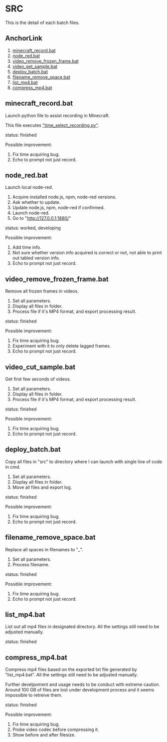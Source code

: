 # SRC

This is the detail of each batch files.

## AnchorLink

1. [minecraft_record.bat](#1)
2. [node_red.bat](#2)
3. [video_remove_frozen_frame.bat](#3)
4. [video_get_sample.bat](#4)
5. [deploy_batch.bat](#5)
6. [filename_remove_space.bat](#6)
7. [list_mp4.bat](#7)
8. [compress_mp4.bat](#8)

## <a name="1"></a>minecraft_record.bat

Launch python file to assist recording in Minecraft.

This file executes ["time_select_recording.py"](https://github.com/belongtothenight/Minecraft-Scripts/blob/main/src/Time_Select_Recording.py).

status: finished

Possible improvement:

1. Fix time acquiring bug.
2. Echo to prompt not just record.

## <a name="2"></a>node_red.bat

Launch local node-red.

1. Acquire installed node.js, npm, node-red versions.
2. Ask whether to update.
3. Update node.js, npm, node-red if confirmed.
4. Launch node-red.
5. Go to "http://127.0.0.1:1880/"

status: worked, developing

Possible improvement:

1. Add time info.
2. Not sure whether version info acquired is correct or not, not able to print out tabled version info.
3. Echo to prompt not just record.

## <a name="3"></a>video_remove_frozen_frame.bat

Remove all frozen frames in videos.

1. Set all parameters.
2. Display all files in folder.
3. Process file if it's MP4 format, and export processing result.

status: finished

Possible improvement:

1. Fix time acquiring bug.
2. Experiment with it to only delete lagged frames.
3. Echo to prompt not just record.

## <a name="4"></a>video_cut_sample.bat

Get first few seconds of videos.

1. Set all parameters.
2. Display all files in folder.
3. Process file if it's MP4 format, and export processing result.

status: finished

Possible improvement:

1. Fix time acquiring bug.
2. Echo to prompt not just record.

## <a name="5"></a>deploy_batch.bat

Copy all files in "src" to directory where I can launch with single line of code in cmd.

1. Set all parameters.
2. Display all files in folder.
3. Move all files and export log.

status: finished

Possible improvement:

1. Fix time acquiring bug.
2. Echo to prompt not just record.

## <a name="6"></a>filename_remove_space.bat

Replace all spaces in filenames to "_".

1. Set all parameters.
2. Process filename.

status: finished

Possible improvement:

1. Fix time acquiring bug.
2. Echo to prompt not just record.

## <a name="7"></a>list_mp4.bat

List out all mp4 files in designated directory.
All the settings still need to be adjusted manually.

status: finished

## <a name="8"></a>compress_mp4.bat

Compress mp4 files based on the exported txt file generated by "list_mp4.bat".
All the settings still need to be adjusted manually.

Further develpoment and usage needs to be conduct with extreme caution.
Around 100 GB of files are lost under development process and it seems impossible to retreive them.

status: finished

Possible improvement:

1. Fix time acquiring bug.
2. Probe video codec before compressing it.
3. Show before and after filesize.
